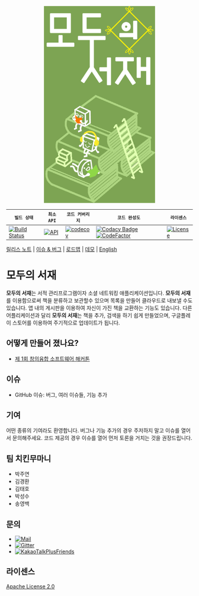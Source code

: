 <div align="center">
<img src="docs/project_logo_4.png" width="300" alt="shelf" />
</div>

| **`빌드 상태`** | **`최소 API`** | **`코드 커버리지`** | **`코드 완성도`** | **`라이센스`** |
|----------------|----------------|--------------------|-------------------|---------------|
| [![Build Status](https://travis-ci.com/matthewsongdev/Shelf.svg?token=NaLLKsT8zKVhv8seuCfL&branch=master)](https://travis-ci.com/matthewsongdev/Shelf) | [![API](https://img.shields.io/badge/API-21%2B-brightgreen.svg?style=flat)](https://android-arsenal.com/api?level=21) | [![codecov](https://codecov.io/gh/matthewsongdev/Shelf/branch/master/graph/badge.svg?token=ivxZNTFIVr)](https://codecov.io/gh/matthewsongdev/Shelf) | [![Codacy Badge](https://api.codacy.com/project/badge/Grade/2aa7397c6e584478946b0f51814050ed)](https://www.codacy.com?utm_source=github.com&amp;utm_medium=referral&amp;utm_content=matthewsongdev/Shelf&amp;utm_campaign=Badge_Grade) [![CodeFactor](https://www.codefactor.io/repository/github/matthewsongdev/shelf/badge)](https://www.codefactor.io/repository/github/matthewsongdev/shelf) | [![License](https://img.shields.io/badge/License-Apache%202.0-brightgreen.svg)](LICENSE) |


[릴리스 노트](RELEASE.md) |
[이슈 & 버그](https://github.com/matthewsongdev/Shelf/issues) |
[로드맵]() |
[데모]() |
[English](README-en.md)

# 모두의 서재 #

**모두의 서재**는 서적 관리프로그램이자 소셜 네트워킹 애플리케이션입니다. **모두의 서재**를 이용함으로써 책을 분류하고 보관할수 있으며 목록을 만들어 클라우드로 내보낼 수도 있습니다. 앱 내의 게시판을 이용하여 자신이 가진 책을 교환하는 기능도 있습니다. 다른 어플리케이션과 달리 **모두의 서재**는 책을 추가, 검색을 하기 쉽게 만들었으며, 구글플레이 스토어를 이용하여 주기적으로 업데이트가 됩니다.

## 어떻게 만들어 졌나요?
* [제 1회 창의융합 소프트웨어 해커톤](docs/The_1st_PNU_hackathon_poster.jpg)

## 이슈
* GitHub 이슈: 버그, 여러 이슈들, 기능 추가

## 기여
어떤 종류의 기여라도 환영합니다. 버그나 기능 추가의 경우 주저하지 말고 이슈를 열어서 문의해주세요. 코드 제공의 경우 이슈를 열어 먼저 토론을 거치는 것을 권장드립니다.

## 팀 치킨무마니
* 박주연
* 김경환
* 김태호
* 박성수
* 송영백

## 문의
* [![Mail](https://img.shields.io/badge/contact-mail-brightgreen.svg)](mailto:matthewsongdev@gmail.com)
* [![Gitter](https://img.shields.io/gitter/room/nwjs/nw.js.svg)](https://gitter.im/MyShelf/Lobby)
* [![KakaoTalkPlusFriends](https://img.shields.io/badge/KakaoTalk-PlusFriends-orange.svg)](https://pf.kakao.com/_MgxnpC)

## 라이센스

[Apache License 2.0](LICENSE)

